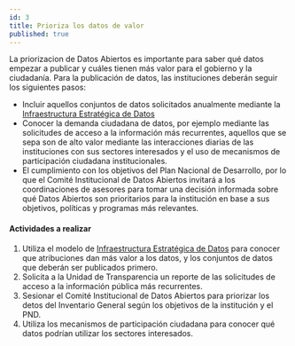```yaml
---
id: 3
title: Prioriza los datos de valor
published: true
---
```


La priorizacion de Datos Abiertos es importante para saber qué datos empezar a publicar y cuáles tienen más valor para el gobierno y la ciudadanía. Para la publicación de datos, las instituciones deberán seguir los siguientes pasos: 

* Incluir aquellos conjuntos de datos solicitados anualmente mediante la [Infraestructura Estratégica de Datos](https://docs.google.com/presentation/d/1aSHpv08XNrdc_oxzyoY7wS23yYwxGIDeaqF7sFQoKiU/edit#slide=id.g4a4fba72d_050)
* Conocer la demanda ciudadana de datos, por ejemplo mediante las solicitudes de acceso a la información más recurrentes, aquellos que se sepa son de alto valor mediante las interacciones diarias de las instituciones con sus sectores interesados y el uso de mecanismos de participación ciudadana institucionales.
* El cumplimiento con los objetivos del Plan Nacional de Desarrollo, por lo que el Comité Institucional de Datos Abiertos invitará a los coordinaciones de asesores para tomar una decisión informada sobre qué Datos Abiertos son prioritarios para la institución en base a sus objetivos, políticas y programas más relevantes.

#### Actividades a realizar
1. Utiliza el modelo de [Infraestructura Estratégica de Datos](https://docs.google.com/presentation/d/1aSHpv08XNrdc_oxzyoY7wS23yYwxGIDeaqF7sFQoKiU/edit#slide=id.g4a4fba72d_050) para conocer que atribuciones dan más valor a los datos, y los conjuntos de datos que deberán ser publicados primero.
2. Solicita a la Unidad de Transparencia un reporte de las solicitudes de acceso a la información pública más recurrentes.
3. Sesionar el Comité Institucional de Datos Abiertos para priorizar los detos del Inventario General según los objetivos de la institución y el PND.
4. Utiliza los mecanismos de participación ciudadana para conocer qué datos podrían utilizar los sectores interesados.